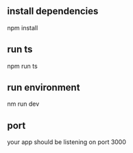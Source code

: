 
## install dependencies 
npm install 

## run ts
npm run ts

## run environment
nm run dev

## port
your app should be listening on port 3000